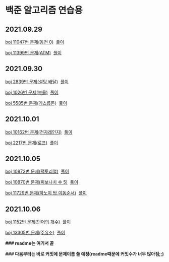백준 알고리즘 연습용
===================
2021.09.29
-----------
[boj 11047번 문제(동전 0)](https://www.acmicpc.net/problem/11047)&nbsp;&nbsp;[풀이](https://github.com/kbk7525/algorithm-study/blob/master/boj_11047.py)

[boj 11399번 문제(ATM)](https://www.acmicpc.net/problem/11399)&nbsp;&nbsp;[풀이](https://github.com/kbk7525/algorithm-study/blob/master/boj_11399.py)

2021.09.30
-----------
[boj 2839번 문제(설탕 배달)](https://www.acmicpc.net/problem/2839)&nbsp;&nbsp;[풀이](https://github.com/kbk7525/algorithm-study/blob/master/boj_2839.py)

[boj 1026번 문제(보물)](https://www.acmicpc.net/problem/1026)&nbsp;&nbsp;[풀이](https://github.com/kbk7525/algorithm-study/blob/master/boj_1026.py)

[boj 5585번 문제(거스름돈)](https://www.acmicpc.net/problem/5585)&nbsp;&nbsp;[풀이](https://github.com/kbk7525/algorithm-study/blob/master/boj_5585.py)

2021.10.01
-----------
[boj 10162번 문제(전자레인지)](https://www.acmicpc.net/problem/10162)&nbsp;&nbsp;[풀이](https://github.com/kbk7525/algorithm-study/blob/master/boj_10162.py)

[boj 2217번 문제(로프)](https://www.acmicpc.net/problem/2217)&nbsp;&nbsp;[풀이](https://github.com/kbk7525/algorithm-study/blob/master/boj_2217.py)

2021.10.05
-----------
[boj 10872번 문제(팩토리얼)](https://www.acmicpc.net/problem/10872)&nbsp;&nbsp;[풀이](https://github.com/kbk7525/algorithm-study/blob/master/boj_10872.py)

[boj 10870번 문제(피보나치 수 5)](https://www.acmicpc.net/problem/10870)&nbsp;&nbsp;[풀이](https://github.com/kbk7525/algorithm-study/blob/master/boj_10870.py)

[boj 11729번 문제(하노이 탑 이동순서)](https://www.acmicpc.net/problem/11729)&nbsp;&nbsp;[풀이](https://github.com/kbk7525/algorithm-study/blob/master/boj_11729.py)

2021.10.06
-----------
[boj 1152번 문제(단어의 개수)](https://www.acmicpc.net/problem/1152)&nbsp;&nbsp;[풀이](https://github.com/kbk7525/algorithm-study/blob/master/boj_1152.py)

[boj 13305번 문제(주유소)](https://www.acmicpc.net/problem/13305)&nbsp;&nbsp;[풀이](https://github.com/kbk7525/algorithm-study/blob/master/boj_13305.py)

**### readme는 여기서 끝**

**### 다음부터는 바로 커밋에 문제이름 쓸 예정(readme때문에 커밋수가 너무 많아짐;;)**